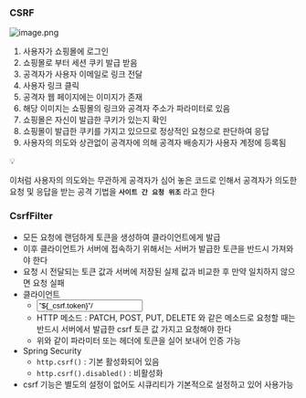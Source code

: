 ### CSRF

![image.png](https://prod-files-secure.s3.us-west-2.amazonaws.com/7f2365ae-ea78-4340-b09d-9671c8c311c7/59d98ab4-50ac-4149-847c-f352cec8305d/image.png)

1. 사용자가 쇼핑몰에 로그인
2. 쇼핑몰로 부터 세션 쿠키 발급 받음
3. 공격자가 사용자 이메일로 링크 전달
4. 사용자 링크 클릭
5. 공격자 웹 페이지에는 이미지가 존재
6. 해당 이미지는 쇼핑몰의 링크와 공격자 주소가 파라미터로 있음
7. 쇼핑몰은 자신이 발급한 쿠키가 있는지 확인
8. 쇼핑몰이 발급한 쿠키를 가지고 있으므로 정상적인 요청으로 판단하여 응답
9. 사용자의 의도와 상관없이 공격자에 의해 공격자 배송지가 사용자 계정에 등록됨

<aside>
💡

이처럼 사용자의 의도와는 무관하게 공격자가 심어 놓은 코드로 인해서 공격자가 의도한 요청 및 응답을 받는 공격 기법을 **`사이트 간 요청 위조`** 라고 한다

</aside>

### CsrfFilter

- 모든 요청에 랜덤하게 토큰을 생성하여 클라이언트에게 발급
- 이후 클라이언트가 서버에 접속하기 위해서는 서버가 발급한 토큰을 반드시 가져와야 한다
- 요청 시 전달되는 토큰 값과 서버에 저장된 실제 값과 비교한 후 만약 일치하지 않으면 요청 실패
- 클라이언트
    - <input type=”hidden” name=”${_csrf.parameterName}” value=”${_csrf.token}”/>
    - HTTP 메소드 : PATCH, POST, PUT, DELETE 와 같은 메소드로 요청할 때는 반드시 서버에서 발급한 csrf 토큰 값 가지고 요청해야 한다
    - 위와 같이 파라미터 또는 헤더에 토큰을 실어 보내어 인증 가능
- Spring Security
    - `http.csrf()` : 기본 활성화되어 있음
    - `http.csrf().disabled()` : 비활성화
- csrf 기능은 별도의 설정이 없어도 시큐리티가 기본적으로 설정하고 있어 사용가능